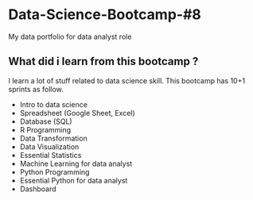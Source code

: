 # Data-Science-Bootcamp-#8
My data portfolio for data analyst role
## What did i learn from this bootcamp ?
I learn a lot of stuff related to data science skill. This bootcamp has 10+1 sprints as follow.
- Intro to data science
- Spreadsheet (Google Sheet, Excel)
- Database (SQL)
- R Programming
- Data Transformation
- Data Visualization
- Essential Statistics
- Machine Learning for data analyst
- Python Programming
- Essential Python for data analyst
- Dashboard
